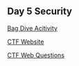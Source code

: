 ## Day 5 Security
[Bag Dive Acitivity](http://comp6445-curlybracket-letsmakeflagsgreatagain-curlybracket.bid/challenges/car/)

[CTF Website](https://ctf.compclub.com.au/)

[CTF Web Questions](https://ctf-webquestions.compclub.com.au/)

<!-- [Slides](https://docs.google.com/presentation/d/17DG-MZuFsstUelHDTyMtziZvMXL38YbHp_mRi5itGRo/edit?usp=sharing) -->

